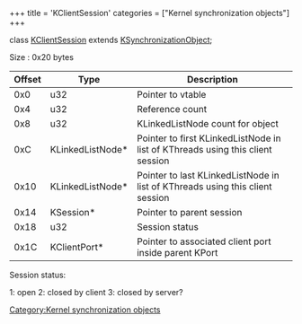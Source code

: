 +++
title = 'KClientSession'
categories = ["Kernel synchronization objects"]
+++

class [KClientSession](KClientSession "wikilink") extends
[KSynchronizationObject](KSynchronizationObject "wikilink");

Size : 0x20 bytes

| Offset | Type              | Description                                                                    |
|--------|-------------------|--------------------------------------------------------------------------------|
| 0x0    | u32               | Pointer to vtable                                                              |
| 0x4    | u32               | Reference count                                                                |
| 0x8    | u32               | KLinkedListNode count for object                                               |
| 0xC    | KLinkedListNode\* | Pointer to first KLinkedListNode in list of KThreads using this client session |
| 0x10   | KLinkedListNode\* | Pointer to last KLinkedListNode in list of KThreads using this client session  |
| 0x14   | KSession\*        | Pointer to parent session                                                      |
| 0x18   | u32               | Session status                                                                 |
| 0x1C   | KClientPort\*     | Pointer to associated client port inside parent KPort                          |

Session status:

1: open
2: closed by client
3: closed by server?

[Category:Kernel synchronization
objects](Category:Kernel_synchronization_objects "wikilink")